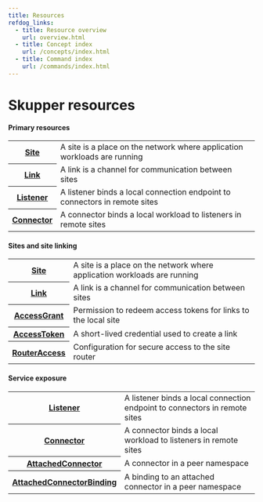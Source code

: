 ```yaml
---
title: Resources
refdog_links:
  - title: Resource overview
    url: overview.html
  - title: Concept index
    url: /concepts/index.html
  - title: Command index
    url: /commands/index.html
---
```


# Skupper resources

#### Primary resources

<table class="objects">
<tr><th><a href="{{site.prefix}}/resources/site.html">Site</a></th><td>A site is a place on the network where application workloads are running</td></tr>
<tr><th><a href="{{site.prefix}}/resources/link.html">Link</a></th><td>A link is a channel for communication between sites</td></tr>
<tr><th><a href="{{site.prefix}}/resources/listener.html">Listener</a></th><td>A listener binds a local connection endpoint to connectors in remote sites</td></tr>
<tr><th><a href="{{site.prefix}}/resources/connector.html">Connector</a></th><td>A connector binds a local workload to listeners in remote sites</td></tr>
</table>

#### Sites and site linking

<table class="objects">
<tr><th><a href="{{site.prefix}}/resources/site.html">Site</a></th><td>A site is a place on the network where application workloads are running</td></tr>
<tr><th><a href="{{site.prefix}}/resources/link.html">Link</a></th><td>A link is a channel for communication between sites</td></tr>
<tr><th><a href="{{site.prefix}}/resources/access-grant.html">AccessGrant</a></th><td>Permission to redeem access tokens for links to the local site</td></tr>
<tr><th><a href="{{site.prefix}}/resources/access-token.html">AccessToken</a></th><td>A short-lived credential used to create a link</td></tr>
<tr><th><a href="{{site.prefix}}/resources/router-access.html">RouterAccess</a></th><td>Configuration for secure access to the site router</td></tr>
</table>

#### Service exposure

<table class="objects">
<tr><th><a href="{{site.prefix}}/resources/listener.html">Listener</a></th><td>A listener binds a local connection endpoint to connectors in remote sites</td></tr>
<tr><th><a href="{{site.prefix}}/resources/connector.html">Connector</a></th><td>A connector binds a local workload to listeners in remote sites</td></tr>
<tr><th><a href="{{site.prefix}}/resources/attached-connector.html">AttachedConnector</a></th><td>A connector in a peer namespace</td></tr>
<tr><th><a href="{{site.prefix}}/resources/attached-connector-binding.html">AttachedConnectorBinding</a></th><td>A binding to an attached connector in a peer namespace</td></tr>
</table>
